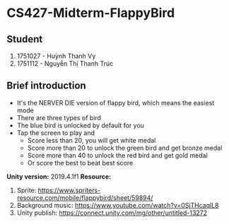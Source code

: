 # CS427-Midterm-FlappyBird

## Student
  1. 1751027 - Huỳnh Thanh Vy
  2. 1751112 - Nguyễn Thị Thanh Trúc
  
## Brief introduction
- It's the NERVER DIE version of flappy bird, which means the easiest mode
- There are three types of bird
- The blue bird is unlocked by default for you
- Tap the screen to play and
    - Score less than 20, you will get white medal
    - Score more than 20 to unlock the green bird and get bronze medal
    - Score more than 40 to unlock the red bird and get gold medal
    - Or score the best to beat best score
    
**Unity version:** 2019.4.1f1
**Resource:**
  1. Sprite: https://www.spriters-resource.com/mobile/flappybird/sheet/59894/
  2. Background music: https://www.youtube.com/watch?v=0SjTHcaqlL8
  3. Unity publish: https://connect.unity.com/mg/other/untitled-13272
